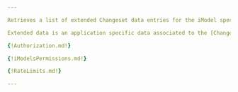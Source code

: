 ```yaml
---

Retrieves a list of extended Changeset data entries for the iModel specified by the iModel id.

Extended data is an application specific data associated to the [Changeset](https://www.itwinjs.org/learning/glossary/#changeset). This data is not interpreted by the service. Extended data must be a valid json object encoded as base64 string.

{!Authorization.md!}

{!iModelsPermissions.md!}

{!RateLimits.md!}

---
```


